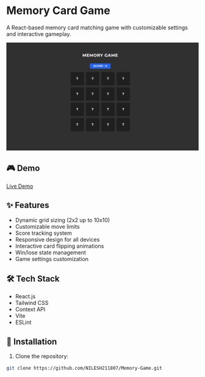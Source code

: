 # Memory Card Game

A React-based memory card matching game with customizable settings and interactive gameplay.

![Memory Game Preview](preview.png)

## 🎮 Demo
[Live Demo](https://memory-game-ednfp9caj-nilesh211807s-projects.vercel.app/)

## ✨ Features

- Dynamic grid sizing (2x2 up to 10x10)
- Customizable move limits
- Score tracking system
- Responsive design for all devices
- Interactive card flipping animations
- Win/lose state management
- Game settings customization

## 🛠️ Tech Stack

- React.js
- Tailwind CSS
- Context API
- Vite
- ESLint

## 🚀 Installation

1. Clone the repository:
```sh
git clone https://github.com/NILESH211807/Memory-Game.git
